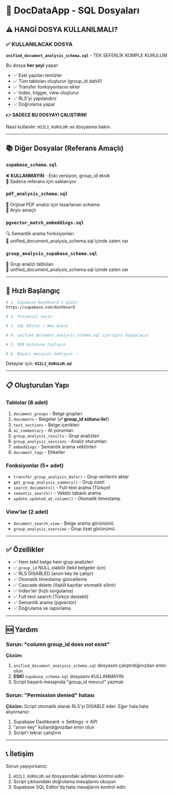 # 📁 DocDataApp - SQL Dosyaları

## ⚠️ HANGİ DOSYA KULLANILMALI?

### ✅ KULLANILACAK DOSYA

**`unified_document_analysis_schema.sql`** - TEK SEFERLİK KOMPLE KURULUM

Bu dosya **her şeyi** yapar:
- ✅ Eski yapıları temizler
- ✅ Tüm tabloları oluşturur (group_id dahil!)
- ✅ Transfer fonksiyonlarını ekler
- ✅ Index, trigger, view oluşturur
- ✅ RLS'yi yapılandırır
- ✅ Doğrulama yapar

**👉 SADECE BU DOSYAYI ÇALIŞTIRIN!**

Nasıl kullanılır: `HIZLI_KURULUM.md` dosyasına bakın.

---

## 📚 Diğer Dosyalar (Referans Amaçlı)

### `supabase_schema.sql`
❌ **KULLANMAYIN** - Eski versiyon, group_id eksik  
📝 Sadece referans için saklanıyor

### `pdf_analysis_schema.sql`
📖 Orijinal PDF analizi için tasarlanan schema  
📝 Arşiv amaçlı

### `pgvector_match_embeddings.sql`
🔍 Semantik arama fonksiyonları  
📝 unified_document_analysis_schema.sql içinde zaten var

### `group_analysis_supabase_schema.sql`
👥 Grup analizi tabloları  
📝 unified_document_analysis_schema.sql içinde zaten var

---

## 🚀 Hızlı Başlangıç

```bash
# 1. Supabase Dashboard'a gidin
https://supabase.com/dashboard

# 2. Projenizi seçin

# 3. SQL Editor → New Query

# 4. unified_document_analysis_schema.sql içeriğini kopyalayın

# 5. RUN butonuna tıklayın

# 6. Başarı mesajını bekleyin ✅
```

Detaylar için: **`HIZLI_KURULUM.md`**

---

## 📋 Oluşturulan Yapı

### Tablolar (8 adet)
1. `document_groups` - Belge grupları
2. `documents` - Belgeler (**✅ group_id sütunu ile!**)
3. `text_sections` - Belge içerikleri
4. `ai_commentary` - AI yorumları
5. `group_analysis_results` - Grup analizleri
6. `group_analysis_sessions` - Analiz oturumları
7. `embeddings` - Semantik arama vektörleri
8. `document_tags` - Etiketler

### Fonksiyonlar (5+ adet)
- `transfer_group_analysis_data()` - Grup verilerini aktar
- `get_group_analysis_summary()` - Grup özeti
- `search_documents()` - Full-text arama (Türkçe)
- `semantic_search()` - Vektör tabanlı arama
- `update_updated_at_column()` - Otomatik timestamp

### View'lar (2 adet)
- `document_search_view` - Belge arama görünümü
- `group_analysis_overview` - Grup özet görünümü

---

## ✅ Özellikler

- ✅ Hem tekil belge hem grup analizleri
- ✅ `group_id` NULL olabilir (tekil belgeler için)
- ✅ RLS DISABLED (anon key ile çalışır)
- ✅ Otomatik timestamp güncelleme
- ✅ Cascade delete (ilişkili kayıtlar otomatik silinir)
- ✅ Index'ler (hızlı sorgulama)
- ✅ Full-text search (Türkçe destekli)
- ✅ Semantik arama (pgvector)
- ✅ Doğrulama ve raporlama

---

## 🆘 Yardım

### Sorun: "column group_id does not exist"

**Çözüm:**
1. `unified_document_analysis_schema.sql` dosyasını çalıştırdığınızdan emin olun
2. **ESKİ** `supabase_schema.sql` dosyasını KULLANMAYIN
3. Script başarılı mesajında "group_id mevcut" yazmalı

### Sorun: "Permission denied" hatası

**Çözüm:**
Script otomatik olarak RLS'yi DISABLE eder. Eğer hala hata alıyorsanız:
1. Supabase Dashboard → Settings → API
2. "anon key" kullandığınızdan emin olun
3. Script'i tekrar çalıştırın

---

## 📞 İletişim

Sorun yaşıyorsanız:
1. `HIZLI_KURULUM.md` dosyasındaki adımları kontrol edin
2. Script çıktısındaki doğrulama mesajlarını okuyun
3. Supabase SQL Editor'da hata mesajlarını kontrol edin

